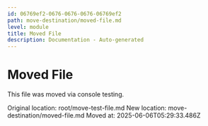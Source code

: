 ```yaml
---
id: 06769ef2-0676-0676-0676-06769ef2
path: move-destination/moved-file.md
level: module
title: Moved File
description: Documentation - Auto-generated
---
```

# Moved File

This file was moved via console testing.

Original location: root/move-test-file.md
New location: move-destination/moved-file.md
Moved at: 2025-06-06T05:29:33.486Z